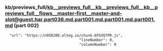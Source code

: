 ### kb/previews_full/kb__previews_full__kb__previews_full__kb__previews_full__flows__master-first__master-and-slot@guest.har.part036.md.part001.md.part001.md.part001.md (part 002)

```md
  "url": "https://n958200.alteg.io/chunk-6FGVQ7PR.js",
                                  "lineNumber": 0,
                                  "columnNumber": 9
```

```
